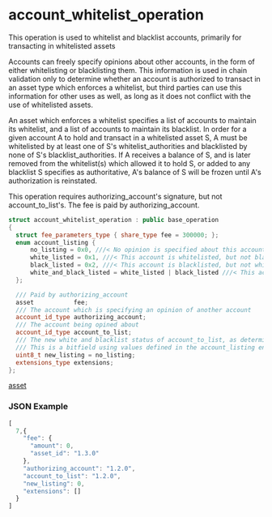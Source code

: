 # account_whitelist_operation

This operation is used to whitelist and blacklist accounts, primarily for transacting in whitelisted assets

Accounts can freely specify opinions about other accounts, in the form of either whitelisting or blacklisting them. This information is used in chain validation only to determine whether an account is authorized to transact in an asset type which enforces a whitelist, but third parties can use this information for other uses as well, as long as it does not conflict with the use of whitelisted assets.

An asset which enforces a whitelist specifies a list of accounts to maintain its whitelist, and a list of accounts to maintain its blacklist. In order for a given account A to hold and transact in a whitelisted asset S, A must be whitelisted by at least one of S's whitelist_authorities and blacklisted by none of S's blacklist_authorities. If A receives a balance of S, and is later removed from the whitelist(s) which allowed it to hold S, or added to any blacklist S specifies as authoritative, A's balance of S will be frozen until A's authorization is reinstated.

This operation requires authorizing_account's signature, but not account_to_list's. The fee is paid by authorizing_account.

```cpp
struct account_whitelist_operation : public base_operation
{
  struct fee_parameters_type { share_type fee = 300000; };
  enum account_listing {
      no_listing = 0x0, ///< No opinion is specified about this account
      white_listed = 0x1, ///< This account is whitelisted, but not blacklisted
      black_listed = 0x2, ///< This account is blacklisted, but not whitelisted
      white_and_black_listed = white_listed | black_listed ///< This account is both whitelisted and blacklisted
  };

  /// Paid by authorizing_account
  asset           fee;
  /// The account which is specifying an opinion of another account
  account_id_type authorizing_account;
  /// The account being opined about
  account_id_type account_to_list;
  /// The new white and blacklist status of account_to_list, as determined by authorizing_account
  /// This is a bitfield using values defined in the account_listing enum
  uint8_t new_listing = no_listing;
  extensions_type extensions;
};
```

[asset](../types/common.md#asset)

### JSON Example

```javascript
[
  7,{
    "fee": {
      "amount": 0,
      "asset_id": "1.3.0"
    },
    "authorizing_account": "1.2.0",
    "account_to_list": "1.2.0",
    "new_listing": 0,
    "extensions": []
  }
]
```